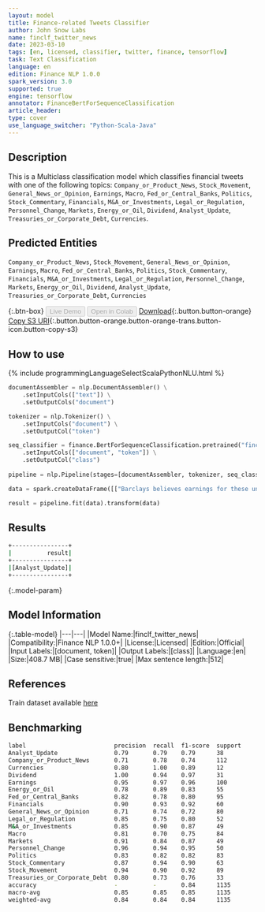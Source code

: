 ```yaml
---
layout: model
title: Finance-related Tweets Classifier
author: John Snow Labs
name: finclf_twitter_news
date: 2023-03-10
tags: [en, licensed, classifier, twitter, finance, tensorflow]
task: Text Classification
language: en
edition: Finance NLP 1.0.0
spark_version: 3.0
supported: true
engine: tensorflow
annotator: FinanceBertForSequenceClassification
article_header:
type: cover
use_language_switcher: "Python-Scala-Java"
---
```


## Description

This is a Multiclass classification model which classifies financial tweets with one of the following topics: `Company_or_Product_News`, `Stock_Movement`, `General_News_or_Opinion`, `Earnings`, `Macro`, `Fed_or_Central_Banks`, `Politics`, `Stock_Commentary`, `Financials`, `M&A_or_Investments`, `Legal_or_Regulation`, `Personnel_Change`, `Markets`, `Energy_or_Oil`, `Dividend`, `Analyst_Update`, `Treasuries_or_Corporate_Debt`, `Currencies`.

## Predicted Entities

`Company_or_Product_News`, `Stock_Movement`, `General_News_or_Opinion`, `Earnings`, `Macro`, `Fed_or_Central_Banks`, `Politics`, `Stock_Commentary`, `Financials`, `M&A_or_Investments`, `Legal_or_Regulation`, `Personnel_Change`, `Markets`, `Energy_or_Oil`, `Dividend`, `Analyst_Update`, `Treasuries_or_Corporate_Debt`, `Currencies`

{:.btn-box}
<button class="button button-orange" disabled>Live Demo</button>
<button class="button button-orange" disabled>Open in Colab</button>
[Download](https://s3.amazonaws.com/auxdata.johnsnowlabs.com/finance/models/finclf_twitter_news_en_1.0.0_3.0_1678444505428.zip){:.button.button-orange}
[Copy S3 URI](s3://auxdata.johnsnowlabs.com/finance/models/finclf_twitter_news_en_1.0.0_3.0_1678444505428.zip){:.button.button-orange.button-orange-trans.button-icon.button-copy-s3}

## How to use



<div class="tabs-box" markdown="1">
{% include programmingLanguageSelectScalaPythonNLU.html %}

```python
documentAssembler = nlp.DocumentAssembler() \
    .setInputCols(["text"]) \
    .setOutputCols("document")

tokenizer = nlp.Tokenizer() \
    .setInputCols("document") \
    .setOutputCol("token")

seq_classifier = finance.BertForSequenceClassification.pretrained("finclf_twitter_news", "en", "finance/models") \
    .setInputCols(["document", "token"]) \
    .setOutputCol("class")
    
pipeline = nlp.Pipeline(stages=[documentAssembler, tokenizer, seq_classifier])

data = spark.createDataFrame([["Barclays believes earnings for these underperforming stocks may surprise Wall Street"]]).toDF("text")

result = pipeline.fit(data).transform(data)
```

</div>

## Results

```bash
+----------------+
|          result|
+----------------+
|[Analyst_Update]|
+----------------+
```

{:.model-param}
## Model Information

{:.table-model}
|---|---|
|Model Name:|finclf_twitter_news|
|Compatibility:|Finance NLP 1.0.0+|
|License:|Licensed|
|Edition:|Official|
|Input Labels:|[document, token]|
|Output Labels:|[class]|
|Language:|en|
|Size:|408.7 MB|
|Case sensitive:|true|
|Max sentence length:|512|

## References

Train dataset available [here](https://huggingface.co/datasets/zeroshot/twitter-financial-news-topic)

## Benchmarking

```bash
label                         precision  recall  f1-score  support 
Analyst_Update                0.79       0.79    0.79      38      
Company_or_Product_News       0.71       0.78    0.74      112     
Currencies                    0.80       1.00    0.89      12      
Dividend                      1.00       0.94    0.97      31      
Earnings                      0.95       0.97    0.96      100     
Energy_or_Oil                 0.78       0.89    0.83      55      
Fed_or_Central_Banks          0.82       0.78    0.80      95      
Financials                    0.90       0.93    0.92      60      
General_News_or_Opinion       0.71       0.74    0.72      80      
Legal_or_Regulation           0.85       0.75    0.80      52      
M&A_or_Investments            0.85       0.90    0.87      49      
Macro                         0.81       0.70    0.75      84      
Markets                       0.91       0.84    0.87      49      
Personnel_Change              0.96       0.94    0.95      50      
Politics                      0.83       0.82    0.82      83      
Stock_Commentary              0.87       0.94    0.90      63      
Stock_Movement                0.94       0.90    0.92      89      
Treasuries_or_Corporate_Debt  0.80       0.73    0.76      33      
accuracy                      -          -       0.84      1135    
macro-avg                     0.85       0.85    0.85      1135    
weighted-avg                  0.84       0.84    0.84      1135    
```
